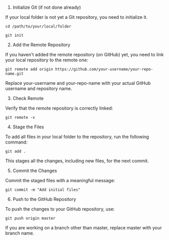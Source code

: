 1. Initialize Git (if not done already)

If your local folder is not yet a Git repository, you need to initialize it.


`cd /path/to/your/local/folder`

`git init`

2. Add the Remote Repository

If you haven't added the remote repository (on GitHub) yet, you need to link your local repository to the remote one:


`git remote add origin https://github.com/your-username/your-repo-name.git`

Replace your-username and your-repo-name with your actual GitHub username and repository name.

3. Check Remote

Verify that the remote repository is correctly linked:

`git remote -v`

4. Stage the Files

To add all files in your local folder to the repository, run the following command:

`git add .`

This stages all the changes, including new files, for the next commit.

5. Commit the Changes

Commit the staged files with a meaningful message:

`git commit -m "Add initial files"`

6. Push to the GitHub Repository

To push the changes to your GitHub repository, use:

`git push origin master`

If you are working on a branch other than master, replace master with your branch name.
